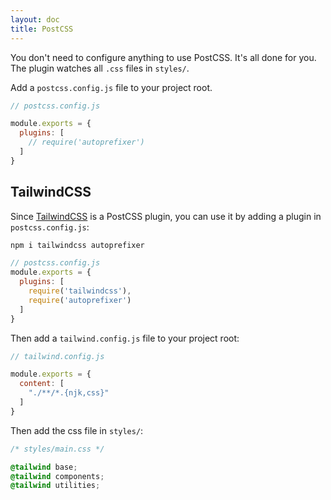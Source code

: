 ```yaml
---
layout: doc
title: PostCSS
---
```


You don't need to configure anything to use PostCSS. It's all done for you. The plugin watches all `.css` files in `styles/`.

Add a `postcss.config.js` file to your project root.

```js
// postcss.config.js

module.exports = {
  plugins: [
    // require('autoprefixer')
  ]
}
```

## TailwindCSS

Since [TailwindCSS](https://tailwindcss.com) is a PostCSS plugin, you can use it by adding a plugin in `postcss.config.js`:

```bash
npm i tailwindcss autoprefixer
```

```js
// postcss.config.js
module.exports = {
  plugins: [
    require('tailwindcss'),
    require('autoprefixer')
  ]
}
```

Then add a `tailwind.config.js` file to your project root:

```js
// tailwind.config.js

module.exports = {
  content: [
    "./**/*.{njk,css}"
  ]
}
```

Then add the css file in `styles/`:

```css
/* styles/main.css */

@tailwind base;
@tailwind components;
@tailwind utilities;
```